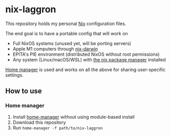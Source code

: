 # nix-laggron

This repository holds my personal [Nix](https://nixos.org) configuration files.

The end goal is to have a portable config that will work on

- Full NixOS systems (unused yet, will be porting servers)
- Apple M1 computers through [nix-darwin](https://github.com/LnL7/nix-darwin)
- EPITA's PIE environment (distributed NixOS without root permissions)
- Any system (Linux/macOS/WSL) with [the nix package manager](https://nixos.org) installed

[Home manager](https://github.com/nix-community/home-manager) is used and works on all the above
for sharing user-specific settings.

## How to use

### Home manager

1. Install [home-manager](https://github.com/nix-community/home-manager) without using module-based
   install
2. Download this repository
3. Run `home-manager -f path/to/nix-laggron`
